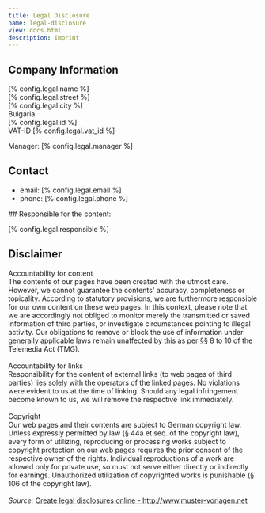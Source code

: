 ```yaml
---
title: Legal Disclosure
name: legal-disclosure
view: docs.html
description: Imprint
---
```

## Company Information

<qgoda-no-xgettext>
[% config.legal.name %]<br>
[% config.legal.street %]<br>
[% config.legal.city %]<br>
</qgoda-no-xgettext>
Bulgaria<br>
<qgoda-no-xgettext>
[% config.legal.id %]<br>
</qgoda-no-xgettext>
VAT-ID [% config.legal.vat_id %]<br>

Manager: [% config.legal.manager %]

## Contact

- email: [% config.legal.email %]
- phone: [% config.legal.phone %]

<qgoda-no-xgettext>
## Responsible for the content:

[% config.legal.responsible %]
</qgoda-no-xgettext>

<h2>Disclaimer</h2>Accountability for content<br/>The contents of our pages have been created with the utmost care. However, we cannot guarantee the contents' accuracy, completeness or topicality. According to statutory provisions, we are furthermore responsible for our own content on these web pages. In this context, please note that we are accordingly not obliged to monitor merely the transmitted or saved information of third parties, or investigate circumstances pointing to illegal activity. Our obligations to remove or block the use of information under generally applicable laws remain unaffected by this as per &sect;&sect; 8 to 10 of the Telemedia Act (TMG).<br/><br/>Accountability for links<br/>Responsibility for the content of external links (to web pages of third parties) lies solely with the operators of the linked pages. No violations were evident to us at the time of linking. Should any legal infringement become known to us, we will remove the respective link immediately.<br/><br/>Copyright<br/> Our web pages and their contents are subject to German copyright law. Unless expressly permitted by law (&sect; 44a et seq. of the copyright law), every form of utilizing, reproducing or processing works subject to copyright protection on our web pages requires the prior consent of the respective owner of the rights. Individual reproductions of a work are allowed only for private use, so must not serve either directly or indirectly for earnings. Unauthorized utilization of copyrighted works is punishable (&sect; 106 of the copyright law).<br/><br/><i>Source: </i><a href="http://www.muster-vorlagen.net" target="_blank">Create legal disclosures online - http://www.muster-vorlagen.net</a><br/><br/>
